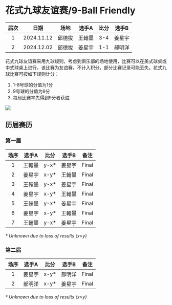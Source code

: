 # 花式九球友谊赛/9-Ball Friendly

| 届次 | 日期        | 场地   | 选手A  | 比分 | 选手B |
| :--: | :--------: | :----: | :---: | :-: | :----: |
| 1    | 2024.11.12 | 邱德拔 | 王翰墨 | 3-4 | 姜星宇 |
| 2    | 2024.12.02 | 邱德拔 | 姜星宇 | 1-1 | 郝明洋 |

花式九球友谊赛采用九球规则，考虑到俱乐部的场地使用，比赛可以在美式球桌或中式球桌上进行。该比赛为友谊赛，不计入积分，部分比赛记录可能丢失。花式九球比赛可按如下规则计分：

1. 1-8号球的分值为1分
2. 9号球的分值为9分
3. 每局比赛率先得到9分者获胜

![](./img/9-ball_friendly.jpg)


## 历届赛历

### 第一届

| 场序 | 选手A  | 比分 | 选手B  | 备注  |
| :--: | :----: | :-: | :----: | :---: |
| 1    | 王翰墨 | y-x\* | 姜星宇 | Final |
| 2    | 姜星宇 | x-y\* | 王翰墨 | Final |
| 3    | 王翰墨 | y-x\* | 姜星宇 | Final |
| 4    | 姜星宇 | x-y\* | 王翰墨 | Final |
| 5    | 王翰墨 | y-x\* | 姜星宇 | Final |
| 6 | 姜星宇 | x-y\* | 王翰墨 | Final |
| 7 | 王翰墨 | y-x\* | 姜星宇 | Final |

*\* Unknown due to loss of results (x>y)*

### 第二届

| 场序 | 选手A  | 比分 | 选手B  | 备注  |
| :--: | :----: | :-: | :----: | :---: |
| 1    | 姜星宇 | x-y\* | 郝明洋 | Final |
| 2    | 郝明洋 | x-y\* | 姜星宇 | Final |

*\* Unknown due to loss of results (x>y)*